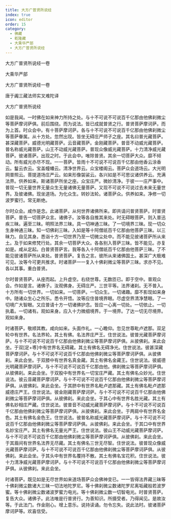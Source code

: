 ```yaml
---
title: 大方广普贤所说经
index: true
icon: editor
order: 15
category:
  - 佛藏
  - 乾隆藏
  - 大乘华严部
  - 大方广普贤所说经
---
```


大方广普贤所说经一卷  

大乘华严部  

大方广普贤所说经一卷  

唐于阗三藏法师实叉难陀译  

大方广普贤所说经  

如是我闻。一时佛在如来神力所持之处。与十不可说不可说百千亿那由他佛刹微尘等菩萨摩诃萨俱。前后围绕。而为说法。皆已成就普贤之行。普贤菩萨摩诃萨。而为上首。时众会中。有十菩萨摩诃萨。各与十不可说不可说百千亿那由他佛刹微尘等菩萨眷属。从十方处。忽然出现。皆坐无碍庄严师子之座。其名曰普光藏菩萨。甚深藏菩萨。威德光明藏菩萨。云音藏菩萨。金刚藏菩萨。普音不动威光藏菩萨。普名称威光藏菩萨。山王不动威光藏菩萨。普现众像威光藏菩萨。十力清净威光藏菩萨。彼诸菩萨。出现之时。于此会中。唯除普贤。其余一切菩萨大众。靡不倾动。所有威光亦尽不现。一一菩萨。皆雨十不可说不可说百千亿那由他香云涂香云。鬘云衣云。宝盖幢幡云。清净世界云。众宝楼阁云。菩萨众会道场云。大光明网普照云。菩提道场庄严云。如来形像袈裟云。各兴如是不可思议诸供养云。充满法界。供养如来。斯诸菩萨所坐之座。众宝庄严。微妙清净。于彼一一庄严事中。普现一切无量世界无量众生无量诸佛无量菩萨。又现不可说不可说过去未来无量世界。及彼诸佛。现坐道场。为化众生。转妙法轮。诸菩萨众。供养如来。净修一切波罗蜜行。常无断绝。  

尔时众会。咸作是念。此诸菩萨。从何世界诸佛所来。即共请问普贤菩萨。时普贤菩萨。普告一切菩萨众言。诸佛子。汝等各自推其来处。时无碍眼菩萨。则入普迅疾三昧。遍至三昧。明照法界三昧。具一切神通三昧。了一切境界三昧。现一切众生身神通三昧。知一切佛刹三昧。入如是等十阿僧祇百千亿那由他菩萨三昧。以三昧力。自见其身。悉诣十方一切世界乃至一切微尘处中。而不能见彼诸菩萨所从来土。及于如来修梵行处。其余一切菩萨大众。各各别入菩萨三昧。皆不能见。亦复如是。咸从定起。白普贤菩萨言。我等各入十阿僧祇百千亿那由他菩萨三昧。了不能见彼诸菩萨所从来处。普贤菩萨。复告之言。彼所从来诸佛国土。甚深广大极难可见。汝等今可更共推求。时诸菩萨一一复入十佛刹微尘等菩萨三昧。求亦不见。各以其事。重白普贤。  

尔时普贤菩萨。从座而起。上升虚空。右绕世尊。无数匝已。即于空中。普观众会。作如是言。诸佛子。汝观佛身。无碍庄严。三世平等。法界诸刹。无不普入。十方所有一切世界。一切如来。一切菩萨。一切众生。一切诸趣。靡不影现如来身中。随诸众生心之所乐。悉令开悟。汝等应住普境界眼。尽虚空界清净慧眼。了一切境广大智眼。又应普请十方一切诸佛护念。皆应一心离一切处。一切依止。一切执着。一切诸有。观如来身。应入十力微细境界。于一境界。了达一切无尽境界。观如来身。  

时诸菩萨。敬顺其教。咸向如来。头面作礼。一心瞻仰。忽见世尊毗卢遮那。双足轮中有世界。名法界轮。其土有佛。名法界庄严王。住世说法。彼普光藏菩萨摩诃萨。与十不可说不可说百千亿那由他佛刹微尘等菩萨摩诃萨俱。从彼佛刹。来此会坐。于双[足+尃]中有世界名无碍藏。其土有佛名无碍净光。住世说法。彼甚深藏菩萨摩诃萨。与十不可说不可说百千亿那由他佛刹微尘等菩萨摩诃萨俱。从彼佛刹。来此会坐。于双膝中有世界名真金藏。其土有佛名金藏王。住世说法。彼威德光明藏菩萨摩诃萨。与十不可说不可说百千亿那由他。佛刹微尘等菩萨摩诃萨俱。从彼佛刹。来此会坐。于双股中有世界名一切宝庄严藏。其土有佛名众妙光。住世说法。彼云音藏菩萨摩诃萨。与十不可说不可说百千亿那由他佛刹微尘等菩萨摩诃萨俱。从彼佛刹。来此会坐。于其脐中有世界名毗卢遮那藏。其土有佛名毗卢遮那威德庄严王。住世说法。彼金刚藏菩萨摩诃萨。与十不可说不可说百千亿那由他佛刹微尘等菩萨摩诃萨俱。从彼佛刹。来此会坐。于其心中有世界名胜光藏。其土有佛名妙相庄严藏。住世说法。彼普音不动威光藏菩萨摩诃萨。与十不可说不可说百千亿那由他佛刹微尘等菩萨摩诃萨俱。从彼佛刹。来此会坐。于两肩中有世界名金色。其土有佛名金色王。住世说法。彼普名称威光藏菩萨摩诃萨。与十不可说不可说百千亿那由他佛刹微尘等菩萨摩诃萨俱。从彼佛刹。来此会坐。于其口中有世界名妙宝庄严。其土有佛名无量光严王。住世说法。彼山王不动威光藏菩萨摩诃萨。与十不可说不可说百千亿那由他佛刹微尘等菩萨摩诃萨俱。从彼佛刹。来此会坐。于其眉间有世界名法界无尽藏。其土有佛名三世无尽智。住世说法。彼普现众像威光藏菩萨摩诃萨。与十不可说不可说百千亿那由他佛刹微尘等菩萨摩诃萨俱。从彼佛刹。来此会坐。于其头中有世界名覆持不散。其土有佛名宝花积。住世说法。彼十力清净威光藏菩萨摩诃萨。与十不可说不可说百千亿那由他佛刹微尘等菩萨摩诃萨俱。从彼佛刹。来此会坐。  

时诸菩萨。既见如是无尽世界如来道场菩萨众会佛神变已。一一皆得法界藏三昧等十佛刹微尘数诸大三昧一切法地陀罗尼。等十佛刹微尘数诸陀罗尼离垢藏般若波罗蜜。等十佛刹微尘数诸波罗蜜力电光。等十佛刹微尘数一切智电光。时普贤菩萨。复告大众。诸佛子。此法唯是行普贤行。为善知识。所摄受者。乃得闻见。是故汝等。于此法门。作金刚心。增上意乐。说持读诵。勿令忘失。说此法时。彼诸菩萨摩诃萨等。欢喜信受。  
